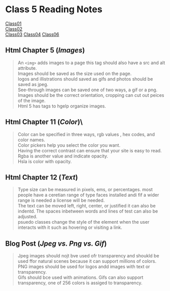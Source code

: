 # **Class 5 Reading Notes**

[Class01](Class01.md)  
[Class02](Class02.md)  
[Class03](Class03.md)
[Class04](CLass04.md)
[Class06](Class06.md)  

## Html Chapter 5 (*Images*)

> An `<img>` adds images to a page this tag should also have a src and alt attribute.  
> Images should be saved as the size used on the page.  
> logos and illistrations should saved as gifs and photos should be saved  as jpeg.  
> See-through images can be saved one of two ways, a gif or a png.  
> Images should  be the correct orientation, cropping can cut out peices of the image.  
> Html 5 has tags to hgelp organize images.  

## Html Chapter 11 (*Color*)\

> Color can be specified in three ways, rgb values , hex codes, and color names.  
> Color pickers help you select the color you want.  
> Having the correct contrast can ensure that your site is easy to read.  
> Rgba is another value and indicate opacity.  
> Hsla is color with opacity.  

## Html Chapter 12 (*Text*)

> Type size can be measured in pixels, ems, or percentages.
> most people have a ceretian range of type faces installed andi fif a wider range is needed a license will be needed.  
> The text can be moved left, right, center, or justified it can also be indentd. The spaces inbetween words and lines of test can also be adjusted.  
> psuedo classes change the style of the element when the user interacts with it such  as hovering or visiting a link.  

## Blog Post (*Jpeg vs. Png vs. Gif*)

> Jpeg images should nojt bve used ofr transparency and shoukld be used ffor natural scenes because it can support millions of colors.  
> PNG images should be used for logos andd images with text or transparency.  
>Gifs should bce used with animations. Gifs can also support transparency, one of 256 colors is assiged to transparency.  